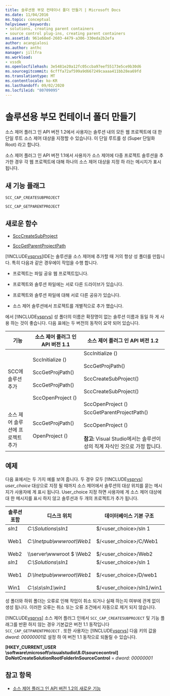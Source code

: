 ```yaml
---
title: 솔루션용 부모 컨테이너 폴더 만들기 | Microsoft Docs
ms.date: 11/04/2016
ms.topic: conceptual
helpviewer_keywords:
- solutions, creating parent containers
- source control plug-ins, creating parent containers
ms.assetid: 961e68ed-2603-4479-a306-330eda2b2efa
author: acangialosi
ms.author: anthc
manager: jillfra
ms.workload:
- vssdk
ms.openlocfilehash: 3e5481e20a12fc05ccba97eef55173e5ce9b30d6
ms.sourcegitcommit: 6cfffa72af599a9d667249caaaa411bb28ea69fd
ms.translationtype: MT
ms.contentlocale: ko-KR
ms.lasthandoff: 09/02/2020
ms.locfileid: "80709095"
---
```

# <a name="create-parent-container-folders-for-solutions"></a>솔루션용 부모 컨테이너 폴더 만들기
소스 제어 플러그 인 API 버전 1.2에서 사용자는 솔루션 내의 모든 웹 프로젝트에 대 한 단일 루트 소스 제어 대상을 지정할 수 있습니다. 이 단일 루트를 성 (Super 단일화 Root) 라고 합니다.

 소스 제어 플러그 인 API 버전 1.1에서 사용자가 소스 제어에 다중 프로젝트 솔루션을 추가한 경우 각 웹 프로젝트에 대해 하나의 소스 제어 대상을 지정 하 라는 메시지가 표시 됩니다.

## <a name="new-capability-flags"></a>새 기능 플래그
 `SCC_CAP_CREATESUBPROJECT`

 `SCC_CAP_GETPARENTPROJECT`

## <a name="new-functions"></a>새로운 함수
- [SccCreateSubProject](../../extensibility/scccreatesubproject-function.md)

- [SccGetParentProjectPath](../../extensibility/sccgetparentprojectpath-function.md)

 [!INCLUDE[vsprvs](../../code-quality/includes/vsprvs_md.md)]IDE는 솔루션을 소스 제어에 추가할 때 거의 항상 성 폴더를 만듭니다. 특히 다음과 같은 경우에이 작업을 수행 합니다.

- 프로젝트는 파일 공유 웹 프로젝트입니다.

- 프로젝트와 솔루션 파일에는 서로 다른 드라이브가 있습니다.

- 프로젝트와 솔루션 파일에 대해 서로 다른 공유가 있습니다.

- 소스 제어 솔루션에서 프로젝트를 개별적으로 추가 했습니다.

에서 [!INCLUDE[vsprvs](../../code-quality/includes/vsprvs_md.md)] 성 폴더의 이름은 확장명이 없는 솔루션 이름과 동일 하 게 사용 하는 것이 좋습니다. 다음 표에는 두 버전의 동작이 요약 되어 있습니다.

|기능|소스 제어 플러그 인 API 버전 1.1|소스 제어 플러그 인 API 버전 1.2|
|-------------| - | - |
|SCC에 솔루션 추가|SccInitialize ()<br /><br /> SccGetProjPath()<br /><br /> SccGetProjPath()<br /><br /> SccOpenProject ()|SccInitialize ()<br /><br /> SccGetProjPath()<br /><br /> SccCreateSubProject()<br /><br /> SccCreateSubProject()<br /><br /> SccOpenProject ()|
|소스 제어 솔루션에 프로젝트 추가|SccGetProjPath()<br /><br /> OpenProject ()|SccGetParentProjectPath()<br /><br /> SccOpenProject ()<br /><br />  **참고:**  Visual Studio에서는 솔루션이 성의 직계 자식인 것으로 가정 합니다.|

## <a name="examples"></a>예제
 다음 표에서는 두 가지 예를 보여 줍니다. 두 경우 모두 [!INCLUDE[vsprvs](../../code-quality/includes/vsprvs_md.md)]  *user_choice* 대상으로 지정 될 때까지 소스 제어에서 솔루션의 대상 위치를 묻는 메시지가 사용자에 게 표시 됩니다. User_choice 지정 하면 사용자에 게 소스 제어 대상에 대 한 메시지를 표시 하지 않고 솔루션과 두 개의 프로젝트가 추가 됩니다.

|솔루션 포함|디스크 위치|데이터베이스 기본 구조|
|-----------------------|-----------------------|--------------------------------|
|*sln1*<br /><br /> Web1<br /><br /> Web2|*C:\Solutions\sln1*<br /><br /> *C:\Inetpub\wwwroot\Web1*<br /><br /> \\\server\wwwroot $ \Web2|$/<user_choice>/sln 1<br /><br /> $/<user_choice>/C/Web1<br /><br /> $/<user_choice>/Web2|
|*sln1*<br /><br /> Web1<br /><br /> Win1|*C:\Solutions\sln1*<br /><br /> *D:\Inetpub\wwwroot\Web1*<br /><br /> *C:\s\s\sln1\win1*|$/<user_choice>/sln 1<br /><br /> $/<user_choice>/D/web1<br /><br /> $/<user_choice>/sln1/win1|

 성 폴더와 하위 폴더는 오류로 인해 작업이 취소 되거나 실패 하는지 여부에 관계 없이 생성 됩니다. 이러한 오류는 취소 또는 오류 조건에서 자동으로 제거 되지 않습니다.

 [!INCLUDE[vsprvs](../../code-quality/includes/vsprvs_md.md)] 소스 제어 플러그 인에서 `SCC_CAP_CREATESUBPROJECT` 및 기능 플래그를 반환 하지 않는 경우 기본값은 버전 1.1 동작입니다 `SCC_CAP_GETPARENTPROJECT` . 또한 사용자는 [!INCLUDE[vsprvs](../../code-quality/includes/vsprvs_md.md)] 다음 키의 값을 *dword: 00000001*로 설정 하 여 버전 1.1 동작으로 되돌릴 수 있습니다.

 **[HKEY_CURRENT_USER \software\microsoft\visualstudio\8.0\sourcecontrol] DoNotCreateSolutionRootFolderInSourceControl**  =  *dword: 00000001*

## <a name="see-also"></a>참고 항목
- [소스 제어 플러그 인 API 버전 1.2의 새로운 기능](../../extensibility/internals/what-s-new-in-the-source-control-plug-in-api-version-1-2.md)
